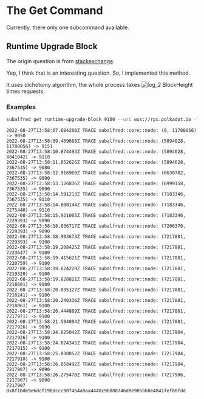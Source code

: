 # The Get Command
Currently, there only one subcommand available.

## Runtime Upgrade Block
The origin question is from [stackexchange](https://substrate.stackexchange.com/questions/3861/how-do-you-tell-which-block-number-the-last-runtime-upgrade-happened-on-a-chain).

Yep, I think that is an interesting question.
So, I implemented this method.

It uses dichotomy algorithm, the whole process takes <img src="https://latex.codecogs.com/svg.image?log_2&space;BlockHeight" title="log_2 BlockHeight"/> times requests.

### Examples
```sh
subalfred get runtime-upgrade-block 9100 --uri wss://rpc.polkadot.io -lsubalfred::core::node
```
```log
2022-08-27T13:58:07.684200Z TRACE subalfred::core::node: (0, 11788056) -> 9050
2022-08-27T13:58:09.469688Z TRACE subalfred::core::node: (5894028, 11788056) -> 9151
2022-08-27T13:58:10.874493Z TRACE subalfred::core::node: (5894028, 8841042) -> 9110
2022-08-27T13:58:11.852626Z TRACE subalfred::core::node: (5894028, 7367535) -> 9080
2022-08-27T13:58:12.916960Z TRACE subalfred::core::node: (6630782, 7367535) -> 9090
2022-08-27T13:58:13.126836Z TRACE subalfred::core::node: (6999158, 7367535) -> 9090
2022-08-27T13:58:14.591213Z TRACE subalfred::core::node: (7183346, 7367535) -> 9110
2022-08-27T13:58:14.800144Z TRACE subalfred::core::node: (7183346, 7275440) -> 9110
2022-08-27T13:58:15.921005Z TRACE subalfred::core::node: (7183346, 7229393) -> 9090
2022-08-27T13:58:18.036717Z TRACE subalfred::core::node: (7206370, 7229393) -> 9090
2022-08-27T13:58:18.993673Z TRACE subalfred::core::node: (7217881, 7229393) -> 9100
2022-08-27T13:58:19.208425Z TRACE subalfred::core::node: (7217881, 7223637) -> 9100
2022-08-27T13:58:19.415621Z TRACE subalfred::core::node: (7217881, 7220759) -> 9100
2022-08-27T13:58:19.624220Z TRACE subalfred::core::node: (7217881, 7219320) -> 9100
2022-08-27T13:58:19.828821Z TRACE subalfred::core::node: (7217881, 7218601) -> 9100
2022-08-27T13:58:20.035127Z TRACE subalfred::core::node: (7217881, 7218241) -> 9100
2022-08-27T13:58:20.240336Z TRACE subalfred::core::node: (7217881, 7218061) -> 9100
2022-08-27T13:58:20.444889Z TRACE subalfred::core::node: (7217881, 7217971) -> 9100
2022-08-27T13:58:21.594894Z TRACE subalfred::core::node: (7217881, 7217926) -> 9090
2022-08-27T13:58:24.625042Z TRACE subalfred::core::node: (7217904, 7217926) -> 9100
2022-08-27T13:58:24.824345Z TRACE subalfred::core::node: (7217904, 7217915) -> 9100
2022-08-27T13:58:25.030852Z TRACE subalfred::core::node: (7217904, 7217910) -> 9100
2022-08-27T13:58:26.058492Z TRACE subalfred::core::node: (7217904, 7217907) -> 9090
2022-08-27T13:58:26.275470Z TRACE subalfred::core::node: (7217906, 7217907) -> 9090
7217907 0x8f10de9e6dcf190dccc90f464a8aa4448c9b080746d8e905bb0e4841fef80fdd
```
